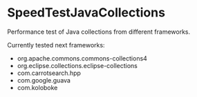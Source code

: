 # SpeedTestJavaCollections
Performance test of Java collections from different frameworks.

Currently tested next frameworks:
- org.apache.commons.commons-collections4
- org.eclipse.collections.eclipse-collections
- com.carrotsearch.hpp
- com.google.guava
- com.koloboke